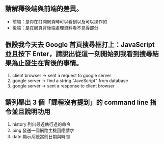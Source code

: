 ## 請解釋後端與前端的差異。


* 前端：是你在打開網頁時可以看到以及可以操作的
* 後端：是在網頁背後端處理資料看不見得部分


## 假設我今天去 Google 首頁搜尋框打上：JavaScript 並且按下 Enter，請說出從這一刻開始到我看到搜尋結果為止發生在背後的事情。


1. client browser -> sent a request to google server
2. google server -> find a string "JaveScript" from database
3. google server -> sent a response to client browser


## 請列舉出 3 個「課程沒有提到」的 command line 指令並且說明功用


1. history 列出最近執行過的命令
2. ping 發送一個網路主機回應請求
3. date 顯示系統當前日期與時間